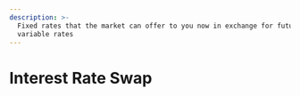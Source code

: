 ```yaml
---
description: >-
  Fixed rates that the market can offer to you now in exchange for future
  variable rates
---
```


# Interest Rate Swap

